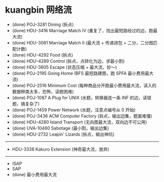 # kuangbin 网络流

* (done) POJ-3281 Dining (拆点)
* (done) HDU-3416 Marriage Match IV (重复了，找出最短路经过的边，跑最大流)
* (done) HDU-3081 Marriage Match II (最大流 + 传递闭包 + 二分，二分图匹配计数)
* (done) HDU-4292 Food (拆点)
* (done) HDU-4289 Control (拆点，点转化为边，求最小割)
* (done) HDU-3605 Escape (状态压缩 + 最大流，妙～)
* (done) POJ-2195 Going Home (BFS 最短路建图，跑 SPFA 最小费用最大流)
* (done) POJ-2516 Minimum Cost (每种商品分开跑最小费用最大流，读入的数据种类太多，恐怖，读题困难)
* (done) POJ-1087 A Plug for UNIX (水题，转换器连一条 INF 的边，读错题，搞复杂了)
* (done) POJ-1459 Power Network (水题，注意点编号从 0 开始)
* (done) POJ-3436 ACM Computer Factory (拆点，输出边集，题面难懂)
* (done) HDU-4280 Island Transport (无向图最大流，双向边不可公用)
* (done) UVA-10480 Sabotage (最小割，输出边集)
* (done) HDU-2732 Leapin' Lizards (拆点，输出神坑)

---

* HDU-3338 Kakuro Extension (神奇最大流，放弃)

---

* ISAP
* SAP
* (done) 最小费用最大流
